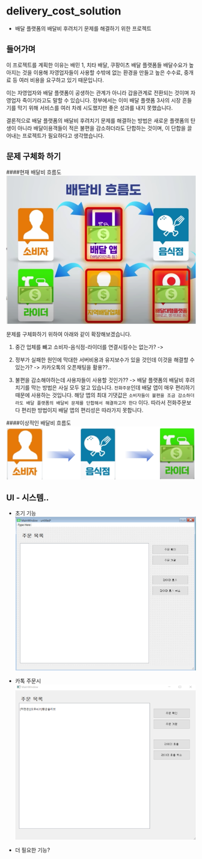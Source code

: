 # delivery_cost_solution
- 배달 플랫폼의 배달비 후려치기 문제를 해결하기 위한 프로젝트

## 들어가며
이 프로젝트를 계획한 이유는 배민 1, 치타 배달, 쿠팡이츠 배달 플랫폼들 배달수요가 높아지는 것을 이용해
자영업자들이 사용할 수밖에 없는 환경을 만들고 높은 수수료, 중개료 등 여러 비용을 요구하고 있기 때문입니다.

이는 자영업자와 배달 플랫폼이 공생하는 관계가 아니라 갑을관계로 전환되는 것이며 자영업자 죽이기라고도 말할 수 있습니다.
정부에서는 이미 배달 플랫폼 3사의 시장 흔들기를 막기 위해 서비스를 여러 차례 시도했지만 좋은 성과를 내지 못했습니다.

결론적으로 배달 플랫폼의 배달비 후려치기 문제를 해결하는 방법은 새로운 플랫폼의 탄생이 아니라
배달이용객들이 적은 불편을 감소하더라도 단합하는 것이며, 이 단합을 끌어내는 프로젝트가 필요하다고 생각했습니다.
## 문제 구체화 하기
####현재 배달비 흐름도
![img.png](jpg/img.png)

문제를 구체화하기 위하여 아래와 같이 확장해보겠습니다.
1. 중간 업체를 뺴고 소비자-음식점-라이더를 연결시킬수는 없는가? ->

2. 정부가 실패한 원인에 막대한 서버비용과 유지보수가 있을 것인데 이것을 해결할 수 있는가?
-> 카카오톡의 오픈채팅을 활용??..

3. 불편을 감소해야하는데 사용자들이 사용할 것인가??
-> 배달 플랫폼의 배달비 후려치기를 막는 방법은 사실 모두 알고 있습니다.
`전화주문`인데 배달 앱이 매우 편리하기 때문에 사용하는 것입니다.
해당 앱의 최대 기댓값은 `소비자들이 불편을 조금 감소하더라도 배달 플랫폼의 배달비 문제를 단합해서 해결하고자 한다`
이다. 
따라서 전화주문보다 편리한 방법이지 배달 앱의 편리성은 따라가지 못합니다.

####이상적인 배달비 흐름도
![img.png](jpg/wanted.png)
## UI - 시스템..
- 초기 기능
![img.png](jpg/ui.png)

- 카톡 주문시
![img.png](order.png)
- 더 필요한 기능?